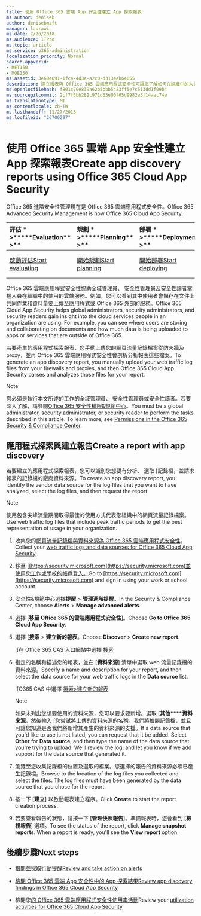 ```yaml
---
title: 使用 Office 365 雲端 App 安全性建立 App 探索報表
ms.author: deniseb
author: denisebmsft
manager: laurawi
ms.date: 2/26/2018
ms.audience: ITPro
ms.topic: article
ms.service: o365-administration
localization_priority: Normal
search.appverid:
- MET150
- MOE150
ms.assetid: 3e68e691-1fc4-4d3e-a2c0-d3134eb64055
description: 建立報表與 Office 365 雲端應用程式安全性可讓您了解如何在組織中的人員會使用 Office 365 和其他應用程式。
ms.openlocfilehash: f801c70e839a62b5bbb5423ff5e7c513dd1f09b4
ms.sourcegitcommit: 2cf7f5bb282c971d33e00f65d9982a3f14aec74e
ms.translationtype: MT
ms.contentlocale: zh-TW
ms.lasthandoff: 11/27/2018
ms.locfileid: "26706297"
---
```

# <a name="create-app-discovery-reports-using-office-365-cloud-app-security"></a><span data-ttu-id="2d717-103">使用 Office 365 雲端 App 安全性建立 App 探索報表</span><span class="sxs-lookup"><span data-stu-id="2d717-103">Create app discovery reports using Office 365 Cloud App Security</span></span>

<span data-ttu-id="2d717-104">Office 365 進階安全性管理現在是 Office 365 雲端應用程式安全性。</span><span class="sxs-lookup"><span data-stu-id="2d717-104">Office 365 Advanced Security Management is now Office 365 Cloud App Security.</span></span>
  
|<span data-ttu-id="2d717-105">評估 \* *\>*\*</span><span class="sxs-lookup"><span data-stu-id="2d717-105">\*\*\*\*Evaluation\*\* \>\*\*</span></span>|<span data-ttu-id="2d717-106">規劃 \* *\>*\*</span><span class="sxs-lookup"><span data-stu-id="2d717-106">\*\*\*\*Planning\*\* \>\*\*</span></span>|<span data-ttu-id="2d717-107">部署 \* *\>*\*</span><span class="sxs-lookup"><span data-stu-id="2d717-107">\*\*\*\*Deployment\*\* \>\*\*</span></span>|<span data-ttu-id="2d717-108">使用率 \* \* \*</span><span class="sxs-lookup"><span data-stu-id="2d717-108">\*\*\*\*Utilization\*\*\*\*</span></span>|
|:-----|:-----|:-----|:-----|
|[<span data-ttu-id="2d717-109">啟動評估</span><span class="sxs-lookup"><span data-stu-id="2d717-109">Start evaluating</span></span>](office-365-cas-overview.md) <br/> |[<span data-ttu-id="2d717-110">開始規劃</span><span class="sxs-lookup"><span data-stu-id="2d717-110">Start planning</span></span>](get-ready-for-office-365-cas.md) <br/> |[<span data-ttu-id="2d717-111">開始部署</span><span class="sxs-lookup"><span data-stu-id="2d717-111">Start deploying</span></span>](turn-on-office-365-cas.md) <br/> |<span data-ttu-id="2d717-112">您在此處 ！</span><span class="sxs-lookup"><span data-stu-id="2d717-112">You are here!</span></span>  <br/> [<span data-ttu-id="2d717-113">後續步驟</span><span class="sxs-lookup"><span data-stu-id="2d717-113">Next steps</span></span>](#next-steps) <br/> |
   
<span data-ttu-id="2d717-p101">Office 365 雲端應用程式安全性協助全域管理員、 安全性管理員及安全性讀者掌握人員在組織中的使用的雲端服務。例如，您可以看到其中使用者會儲存在文件上共同作業和資料量要上傳至應用程式或 Office 365 外部的服務。</span><span class="sxs-lookup"><span data-stu-id="2d717-p101">Office 365 Cloud App Security helps global administrators, security administrators, and security readers gain insight into the cloud services people in an organization are using. For example, you can see where users are storing and collaborating on documents and how much data is being uploaded to apps or services that are outside of Office 365.</span></span>
  
<span data-ttu-id="2d717-116">若要產生的應用程式探索報表，您手動上傳您的網頁流量記錄檔案從防火牆及 proxy，並再 Office 365 雲端應用程式安全性會剖析分析報表這些檔案。</span><span class="sxs-lookup"><span data-stu-id="2d717-116">To generate an app discovery report, you manually upload your web traffic log files from your firewalls and proxies, and then Office 365 Cloud App Security parses and analyzes those files for your report.</span></span>
  
> [!NOTE]
> <span data-ttu-id="2d717-p102">您必須是執行本文所述的工作的全域管理員、 安全性管理員或安全性讀者。若要深入了解，請參閱[Office 365 安全性權限&amp;規範中心](permissions-in-the-security-and-compliance-center.md)。</span><span class="sxs-lookup"><span data-stu-id="2d717-p102">You must be a global administrator, security administrator, or security reader to perform the tasks described in this article. To learn more, see [Permissions in the Office 365 Security &amp; Compliance Center](permissions-in-the-security-and-compliance-center.md).</span></span> 
  
## <a name="create-a-report-with-app-discovery"></a><span data-ttu-id="2d717-119">應用程式探索與建立報告</span><span class="sxs-lookup"><span data-stu-id="2d717-119">Create a report with app discovery</span></span>

<span data-ttu-id="2d717-120">若要建立的應用程式探索報表，您可以識別您想要有分析、 選取 [記錄檔，並請求報表的記錄檔的廠商資料來源。</span><span class="sxs-lookup"><span data-stu-id="2d717-120">To create an app discovery report, you identify the vendor data source for the log files that you want to have analyzed, select the log files, and then request the report.</span></span>
  
> [!NOTE]
> <span data-ttu-id="2d717-121">使用包含尖峰流量期間取得最佳的使用方式代表您組織中的網頁流量記錄檔案。</span><span class="sxs-lookup"><span data-stu-id="2d717-121">Use web traffic log files that include peak traffic periods to get the best representation of usage in your organization.</span></span> 
  
1. <span data-ttu-id="2d717-122">收集您的[網頁流量記錄檔與資料來源為 Office 365 雲端應用程式安全性](web-traffic-logs-and-data-sources-for-ocas.md)。</span><span class="sxs-lookup"><span data-stu-id="2d717-122">Collect your [web traffic logs and data sources for Office 365 Cloud App Security](web-traffic-logs-and-data-sources-for-ocas.md).</span></span>
    
2. <span data-ttu-id="2d717-123">移至 [[https://security.microsoft.com](https://security.microsoft.com)並使用您工作或學校的帳戶登入。</span><span class="sxs-lookup"><span data-stu-id="2d717-123">Go to [https://security.microsoft.com](https://security.microsoft.com) and sign in using your work or school account.</span></span> 
    
3. <span data-ttu-id="2d717-124">安全性&amp;規範中心選擇**提醒** \> **管理進階提醒**。</span><span class="sxs-lookup"><span data-stu-id="2d717-124">In the Security &amp; Compliance Center, choose **Alerts** \> **Manage advanced alerts**.</span></span>
    
4. <span data-ttu-id="2d717-125">選擇 [**移至 Office 365 的雲端應用程式安全性**]。</span><span class="sxs-lookup"><span data-stu-id="2d717-125">Choose **Go to Office 365 Cloud App Security**.</span></span>
    
5. <span data-ttu-id="2d717-126">選擇 [**搜索** \> **建立新的報表**。</span><span class="sxs-lookup"><span data-stu-id="2d717-126">Choose **Discover** \> **Create new report**.</span></span>
    
    ![在 Office 365 CAS 入口網站中選擇 [搜索](media/73b5299f-94b5-49dd-a00f-154d188eb2c5.png)
  
6. <span data-ttu-id="2d717-128">指定的名稱和描述您的報表，並在 [**資料來源**] 清單中選取 web 流量記錄檔的資料來源。</span><span class="sxs-lookup"><span data-stu-id="2d717-128">Specify a name and description for your report, and then select the data source for your web traffic logs in the **Data source** list.</span></span> 
    
    ![O365 CAS 中選擇 [搜索\>建立新的報表](media/22e660f0-5eb2-49fa-9fea-f88a5809a07b.png)
  
    > [!NOTE]
    > <span data-ttu-id="2d717-p103">如果未列出您想要使用的資料來源，您可以要求要新增。選取 [**其他\*\*\*\*資料來源**，然後輸入 [您嘗試將上傳的資料來源的名稱。我們將檢閱記錄檔，並且可讓您知道是否我們將新增其產生的資料來源的支援。</span><span class="sxs-lookup"><span data-stu-id="2d717-p103">If a data source that you'd like to use is not listed, you can request that it be added. Select **Other** for **Data source**, and then type the name of the data source that you're trying to upload. We'll review the log, and let you know if we add support for the data source that generated it.</span></span> 
  
7. <span data-ttu-id="2d717-p104">瀏覽至您收集記錄檔的位置及選取的檔案。您選擇的報告的資料來源必須已產生記錄檔。</span><span class="sxs-lookup"><span data-stu-id="2d717-p104">Browse to the location of the log files you collected and select the files. The log files must have been generated by the data source that you chose for the report.</span></span>
    
8. <span data-ttu-id="2d717-135">按一下 [**建立**] 以啟動報表建立程序。</span><span class="sxs-lookup"><span data-stu-id="2d717-135">Click **Create** to start the report creation process.</span></span> 
    
9. <span data-ttu-id="2d717-p105">若要查看報告的狀態，請按一下 [**管理快照報告**]。準備報表時，您會看到 [**檢視報告**] 選項。</span><span class="sxs-lookup"><span data-stu-id="2d717-p105">To see the status of the report, click **Manage snapshot reports**. When a report is ready, you'll see the **View report** option.</span></span> 
    
## <a name="next-steps"></a><span data-ttu-id="2d717-138">後續步驟</span><span class="sxs-lookup"><span data-stu-id="2d717-138">Next steps</span></span>

- [<span data-ttu-id="2d717-139">檢閱並採取行動提醒</span><span class="sxs-lookup"><span data-stu-id="2d717-139">Review and take action on alerts</span></span>](review-office-365-cas-alerts.md)
    
- [<span data-ttu-id="2d717-140">檢閱 Office 365 雲端 App 安全性中的 App 探索結果</span><span class="sxs-lookup"><span data-stu-id="2d717-140">Review app discovery findings in Office 365 Cloud App Security</span></span>](review-app-discovery-findings-in-ocas.md)
    
- <span data-ttu-id="2d717-141">檢閱您[的 Office 365 雲端應用程式安全性使用率活動](utilization-activities-for-ocas.md)</span><span class="sxs-lookup"><span data-stu-id="2d717-141">Review your [utilization activities for Office 365 Cloud App Security](utilization-activities-for-ocas.md)</span></span>
    

